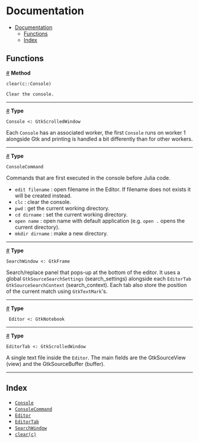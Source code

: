 
<a id='documentation'></a>
# Documentation

- [Documentation](index.md#documentation)
    - [Functions](index.md#functions)
    - [Index](index.md#index)

<a id='functions'></a>
## Functions


<a id='Main.clear-Tuple{Any}' href='#Main.clear-Tuple{Any}'>#</a>
**Method**

```
clear(c::Console)

Clear the console.
```

---

<a id='Main.Console' href='#Main.Console'>#</a>
**Type**

```
Console <: GtkScrolledWindow
```

Each `Console` has an associated worker, the first `Console` runs on worker 1 alongside Gtk and printing is handled a bit differently than for other workers.

---

<a id='Main.ConsoleCommand' href='#Main.ConsoleCommand'>#</a>
**Type**

```
ConsoleCommand
```

Commands that are first executed in the console before Julia code.

  * `edit filename` : open filename in the Editor. If filename does not exists it will be created instead. 
  * `clc` : clear the console.
  * `pwd` : get the current working directory.
  * `cd dirname` : set the current working directory.
  * `open name` : open name with default application (e.g. `open .` opens the current directory).
  * `mkdir dirname` : make a new directory.

---

<a id='Main.SearchWindow' href='#Main.SearchWindow'>#</a>
**Type**

```
SearchWindow <: GtkFrame
```

Search/replace panel that pops-up at the bottom of the editor. It uses a global `GtkSourceSearchSettings` (search_settings) alongside each `EditorTab` `GtkSourceSearchContext` (search_context). Each tab also store the position of the current match using `GtkTextMark`'s.

---

<a id='Main.Editor' href='#Main.Editor'>#</a>
**Type**

```
 Editor <: GtkNotebook
```

---

<a id='Main.EditorTab' href='#Main.EditorTab'>#</a>
**Type**

```
EditorTab <: GtkScrolledWindow
```

A single text file inside the `Editor`. The main fields are the GtkSourceView (view) and the GtkSourceBuffer (buffer).

---

<a id='index'></a>
## Index

- [`Console`](index.md#Main.Console)
- [`ConsoleCommand`](index.md#Main.ConsoleCommand)
- [`Editor`](index.md#Main.Editor)
- [`EditorTab`](index.md#Main.EditorTab)
- [`SearchWindow`](index.md#Main.SearchWindow)
- [`clear(c)`](index.md#Main.clear-Tuple{Any})
